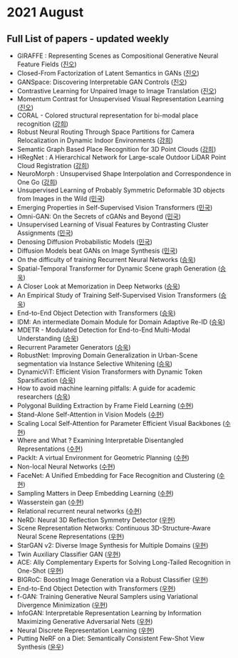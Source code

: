 # 2021 August
## Full List of papers - updated weekly
* GIRAFFE : Representing Scenes as Compositional Generative Neural Feature Fields ([진오](./summary/jinoh_1.md))
* Closed-From Factorization of Latent Semantics in GANs ([진오](./summary/jinoh_3.md))
* GANSpace: Discovering Interpretable GAN Controls ([진오](./summary/jinoh_4.md))
* Contrastive Learning for Unpaired Image to Image Translation ([진오](./summary/jinoh_6.md))
* Momentum Contrast for Unsupervised Visual Representation Learning ([진오](./summary/jinoh_7.md))
* CORAL - Colored structural representation for bi-modal place recognition ([강희](./summary/kanghee_2.md))
* Robust Neural Routing Through Space Partitions for Camera Relocalization in Dynamic Indoor Environments ([강희](./summary/kanghee_3.md))
* Semantic Graph Based Place Recognition for 3D Point Clouds ([강희](./summary/kanghee_5.md))
* HRegNet : A Hierarchical Network for Large-scale Outdoor LiDAR Point Cloud Registration ([강희](./summary/kanghee_6.md))
* NeuroMorph : Unsupervised Shape Interpolation and Correspondence in One Go ([강희](./summary/kanghee_12.md))
* Unsupervised Learning of Probably Symmetric Deformable 3D objects from Images in the Wild ([민국](./summary/minguk_1.md))
* Emerging Properties in Self-Supervised Vision Transformers ([민국](./summary/minguk_2.md))
* Omni-GAN: On the Secrets of cGANs and Beyond ([민국](./summary/minguk_3.md))
* Unsupervised Learning of Visual Features by Contrasting Cluster Assignments ([민국](./summary/minguk_4.md))
* Denosing Diffusion Probabilistic Models ([민국](./summary/minguk_5.md))
* Diffusion Models beat GANs on Image Synthesis ([민국](./summary/minguk_6.md))
* On the difficulty of training Recurrent Neural Networks ([승욱](./summary/seungwook_2.md))
* Spatial-Temporal Transformer for Dynamic Scene graph Generation ([승욱](./summary/seungwook_3.md))
* A Closer Look at Memorization in Deep Networks ([승욱](./summary/seungwook_4.md))
* An Empirical Study of Training Self-Supervised Vision Transformers ([승욱](./summary/seungwook_5.md))
* End-to-End Object Detection with Transformers ([승욱](./summary/seungwook_6.md))
* IDM: An intermediate Domain Module for Domain Adaptive Re-ID ([승욱](./summary/seungwook_9.md))
* MDETR - Modulated Detection for End-to-End Multi-Modal Understanding ([승욱](./summary/seungwook_10.md))
* Recurrent Parameter Generators ([승욱](./summary/seungwook_11.md))
* RobustNet: Improving Domain Generalization in Urban-Scene segmentation via Instance Selective Whitening ([승욱](./summary/seungwook_12.md))
* DynamicViT: Efficient Vision Transformers with Dynamic Token Sparsification ([승욱](./summary/seungwook_13.md))
* How to avoid machine learning pitfalls: A guide for academic researchers ([승욱](./summary/seungwook_16.md))
* Polygonal Building Extraction by Frame Field Learning ([수현](./summary/suhyeon_1.md))
* Stand-Alone Self-Attention in Vision Models ([수현](./summary/suhyeon_2.md))
* Scaling Local Self-Attention for Parameter Efficient Visual Backbones ([수현](./summary/suhyeon_3.md))
* Where and What ? Examining Interpretable Disentangled Representations ([수현](./summary/suhyeon_4.md))
* PackIt: A virtual Environment for Geometric Planning ([수현](./summary/suhyeon_5.md))
* Non-local Neural Networks ([수현](./summary/suhyeon_9.md))
* FaceNet: A Unified Embedding for Face Recognition and Clustering ([수현](./summary/suhyeon_10.md))
* Sampling Matters in Deep Embedding Learning ([수현](./summary/suhyeon_11.md))
* Wasserstein gan ([수현](./summary/suhyeon_12.md))
* Relational recurrent neural networks ([수현](./summary/suhyeon_13.md))
* NeRD: Neural 3D Reflection Symmetry Detector ([우현](./summary/woohyeon_2.md))
* Scene Representation Networks: Continuous 3D-Structure-Aware Neural Scene Representations ([우현](./summary/woohyeon_3.md))
* StarGAN v2: Diverse Image Synthesis for Multiple Domains ([우현](./summary/woohyeon_4.md))
* Twin Auxiliary Classifier GAN ([우현](./summary/woohyeon_5.md))
* ACE: Ally Complementary Experts for Solving Long-Tailed Recognition in One-Shot ([우현](./summary/woohyeon_6.md))
* BIGRoC: Boosting Image Generation via a Robust Classifier ([우현](./summary/woohyeon_9.md))
* End-to-End Object Detection with Transformers ([우현](./summary/woohyeon_10.md))
* f-GAN: Training Generative Neural Samplers using Variational Divergence Minimization ([우현](./summary/woohyeon_11.md))
* InfoGAN: Interpretable Representation Learning by Information Maximizing Generative Adversarial Nets ([우현](./summary/woohyeon_12.md))
* Neural Discrete Representation Learning ([우현](./summary/woohyeon_13.md))
* Putting NeRF on a Diet: Semantically Consistent Few-Shot View Synthesis ([윤우](./summary/yoonwoo_3.md))

